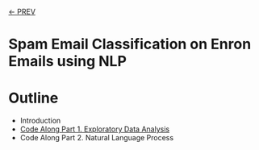[<- PREV](../README.md)

# Spam Email Classification on Enron Emails using NLP

# Outline
- Introduction
- [Code Along Part 1. Exploratory Data Analysis](enronemail-part1.md)
- Code Along Part 2. Natural Language Process
